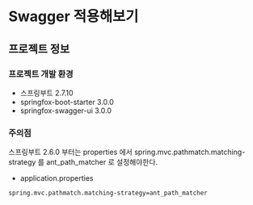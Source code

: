 # Swagger 적용해보기

## 프로젝트 정보

### 프로젝트 개발 환경

* 스프링부트 2.7.10
* springfox-boot-starter 3.0.0
* springfox-swagger-ui 3.0.0


### 주의점

스프링부트 2.6.0 부터는 properties 에서 spring.mvc.pathmatch.matching-strategy 를 ant_path_matcher 로 설정해야한다.

* application.properties
````
spring.mvc.pathmatch.matching-strategy=ant_path_matcher
````
